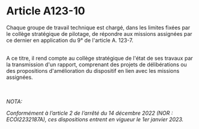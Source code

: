 # Article A123-10

<p>Chaque groupe de travail technique est chargé, dans les limites fixées par le collège stratégique de pilotage, de répondre aux missions assignées par ce dernier en application du 9° de l'article A. 123-7.<br/><br/>

A ce titre, il rend compte au collège stratégique de l'état de ses travaux par la transmission d'un rapport, comprenant des projets de délibérations ou des propositions d'amélioration du dispositif en lien avec les missions assignées.</p><br/><br/><i>NOTA:<p>Conformément à l’article 2 de l’arrêté du 14 décembre 2022 (NOR : ECOI2232187A), ces dispositions entrent en vigueur le 1er janvier 2023.</p></i>